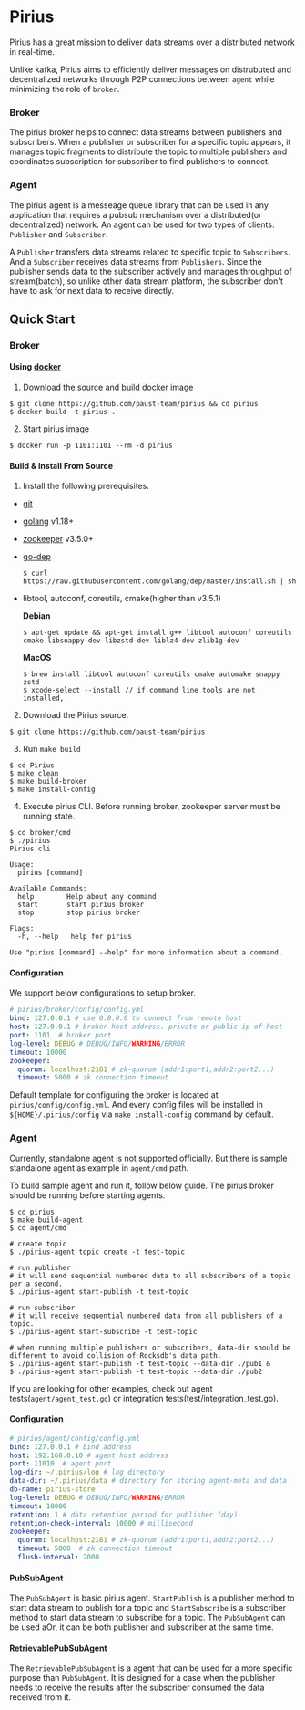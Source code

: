 # Pirius
Pirius has a great mission to deliver data streams over a distributed network in real-time.

Unlike kafka, Pirius aims to efficiently deliver messages on distrubuted and decentralized networks through P2P connections between `agent` while minimizing the role of `broker`.

### Broker
The pirius broker helps to connect data streams between publishers and subscribers. When a publisher or subscriber for a specific topic appears, it manages topic fragments to distribute the topic to multiple publishers and coordinates subscription for subscriber to find publishers to connect.

### Agent
The pirius agent is a messeage queue library that can be used in any application that requires a pubsub mechanism over a distributed(or decentralized) network.
An agent can be used for two types of clients: `Publisher` and `Subscriber`.

A `Publisher` transfers data streams related to specific topic to `Subscribers`. And a `Subscriber` receives data streams from `Publishers`. Since the publisher sends data to the subscriber actively and manages throughput of stream(batch), so unlike other data stream platform, the subscriber don't have to ask for next data to receive directly.


## Quick Start
### Broker
#### Using [docker](https://docs.docker.com/get-docker/)
1. Download the source and build docker image
```
$ git clone https://github.com/paust-team/pirius && cd pirius
$ docker build -t pirius .
```
2. Start pirius image
```
$ docker run -p 1101:1101 --rm -d pirius
```


#### Build & Install From Source
1. Install the following prerequisites.
* [git](https://git-scm.com)
* [golang](https://golang.org/dl/) v1.18+
* [zookeeper](https://zookeeper.apache.org/doc/r3.1.2/zookeeperStarted.html#sc_Download) v3.5.0+
* [go-dep](https://golang.github.io/dep/)
  ```
  $ curl https://raw.githubusercontent.com/golang/dep/master/install.sh | sh
  ```
* libtool, autoconf, coreutils, cmake(higher than v3.5.1)

  **Debian**
  ```
  $ apt-get update && apt-get install g++ libtool autoconf coreutils cmake libsnappy-dev libzstd-dev liblz4-dev zlib1g-dev
  ```
  **MacOS**
    ```
  $ brew install libtool autoconf coreutils cmake automake snappy zstd
  $ xcode-select --install // if command line tools are not installed,
  ```

2. Download the Pirius source.
```
$ git clone https://github.com/paust-team/pirius
```
3. Run `make build`
```
$ cd Pirius
$ make clean
$ make build-broker
$ make install-config
```
4. Execute pirius CLI. Before running broker, zookeeper server must be running state.
```
$ cd broker/cmd
$ ./pirius 
Pirius cli

Usage:
  pirius [command]

Available Commands:
  help        Help about any command
  start       start pirius broker
  stop        stop pirius broker

Flags:
  -h, --help   help for pirius

Use "pirius [command] --help" for more information about a command.
```

#### Configuration
We support below configurations to setup broker.
```yaml
# pirius/broker/config/config.yml
bind: 127.0.0.1 # use 0.0.0.0 to connect from remote host
host: 127.0.0.1 # broker host address. private or public ip of host
port: 1101  # broker port  
log-level: DEBUG # DEBUG/INFO/WARNING/ERROR  
timeout: 10000  
zookeeper:  
  quorum: localhost:2181 # zk-quorum (addr1:port1,addr2:port2...)
  timeout: 5000 # zk connection timeout
```

Default template for configuring the broker is located at `pirius/config/config.yml`. And every config files will be installed in `${HOME}/.pirius/config` via `make install-config` command by default.

### Agent
Currently, standalone agent is not supported officially. But there is sample standalone agent as example  in `agent/cmd` path.

To build sample agent and run it, follow below guide. The pirius broker should be running before starting agents.
```
$ cd pirius
$ make build-agent
$ cd agent/cmd

# create topic
$ ./pirius-agent topic create -t test-topic

# run publisher
# it will send sequential numbered data to all subscribers of a topic per a second.
$ ./pirius-agent start-publish -t test-topic

# run subscriber
# it will receive sequential numbered data from all publishers of a topic.
$ ./pirius-agent start-subscribe -t test-topic

# when running multiple publishers or subscribers, data-dir should be different to avoid collision of Rocksdb's data path.
$ ./pirius-agent start-publish -t test-topic --data-dir ./pub1 &
$ ./pirius-agent start-publish -t test-topic --data-dir ./pub2
```

If you are looking for other examples, check out agent tests(`agent/agent_test.go`) or integration tests(test/integration_test.go).

#### Configuration
```yaml
# pirius/agent/config/config.yml
bind: 127.0.0.1 # bind address  
host: 192.168.0.10 # agent host address  
port: 11010  # agent port  
log-dir: ~/.pirius/log # log directory  
data-dir: ~/.pirius/data # directory for storing agent-meta and data
db-name: pirius-store  
log-level: DEBUG # DEBUG/INFO/WARNING/ERROR  
timeout: 10000  
retention: 1 # data retention period for publisher (day)
retention-check-interval: 10000 # millisecond  
zookeeper:  
  quorum: localhost:2181 # zk-quorum (addr1:port1,addr2:port2...)
  timeout: 5000  # zk connection timeout
  flush-interval: 2000
```


#### PubSubAgent
The `PubSubAgent` is basic pirius agent. `StartPublish` is a publisher method to start data stream to publish for a topic and `StartSubscribe` is a subscriber method to start data stream to subscribe for a topic. The `PubSubAgent` can be used aOr, it can be both publisher and subscriber at the same time.

#### RetrievablePubSubAgent
The `RetrievablePubSubAgent` is a agent that can be used for a more specific purpose than `PubSubAgent`. It is designed for a case when the publisher needs to receive the results after the subscriber consumed the data received from it.

